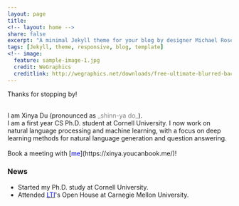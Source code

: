 ```yaml
---
layout: page
title: 
<!-- layout: home -->
share: false
excerpt: "A minimal Jekyll theme for your blog by designer Michael Rose."
tags: [Jekyll, theme, responsive, blog, template]
<!-- image:
  feature: sample-image-1.jpg
  credit: WeGraphics
  creditlink: http://wegraphics.net/downloads/free-ultimate-blurred-background-pack/ -->
---
```

Thanks for stopping by!

<br />
I am Xinya Du (pronounced as <span style="color:grey">_shinn-ya do_</span>). 
<!-- , you can also call me Louis.  -->

<br />
I am a first year CS Ph.D. student at Cornell University. I now work on natural language processing and machine learning, with a focus on deep learning methods for natural language generation and question answering. 
<!-- or fall 2015, I am  pursuing an research internship at Cornell NLP group, working with Prof. [<span style="color:blue">Claire Cardie</span>](http://www.cs.cornell.edu/home/cardie/).   -->
<br />
<!-- I am interested in machine learning, natural language processing and algorithmic game theory. Particularly, I am exciting about discovering exciting problems and devising core techniques. Here is my <span style="color:blue">CV</span></a>. 
 -->
<!-- *** -->

<br />
Book a meeting with [<span style="color:blue">me</span>](https://xinya.youcanbook.me/)!

### News 
* Started my Ph.D. study at Cornell University. 
* Attended [<span style="color:blue">LTI</span>](http://www.lti.cs.cmu.edu/)'s Open House at Carnegie Mellon University.


<br />

<script type="text/javascript" id="clustrmaps" src="//cdn.clustrmaps.com/map_v2.js?u=P4EV&d=I88FrKF9sOV_jzIQBgMWAdBWXNSFotr3MxZMiJwFsbY"></script>


